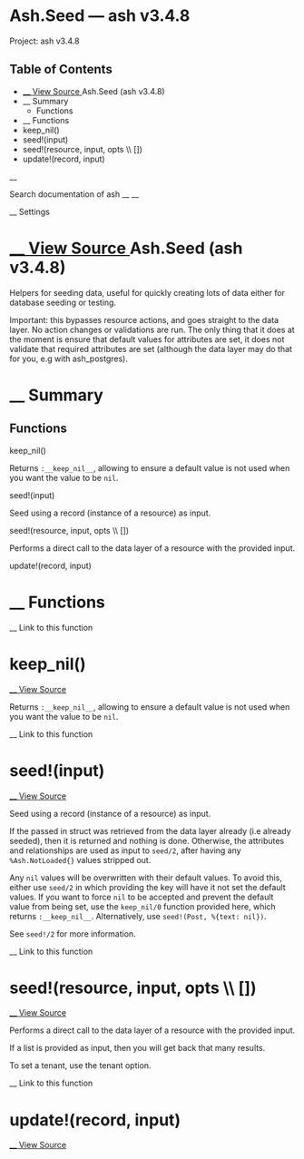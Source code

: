# Ash.Seed — ash v3.4.8

Project: ash v3.4.8

## Table of Contents

- [ __ View Source ](external_link) Ash.Seed (ash v3.4.8)
- __ Summary
  - Functions
- __ Functions
- keep_nil()
- seed!(input)
- seed!(resource, input, opts \\\ [])
- update!(record, input)

__

Search documentation of ash __ __

__ Settings

#  [ __ View Source ](external_link) Ash.Seed (ash v3.4.8)

Helpers for seeding data, useful for quickly creating lots of data either for database seeding or testing.

Important: this bypasses resource actions, and goes straight to the data layer. No action changes or validations are run. The only thing that it does at the moment is ensure that default values for attributes are set, it does not validate that required attributes are set (although the data layer may do that for you, e.g with ash_postgres).

#  __ Summary

##  Functions

keep_nil()

Returns `:__keep_nil__`, allowing to ensure a default value is not used when you want the value to be `nil`.

seed!(input)

Seed using a record (instance of a resource) as input.

seed!(resource, input, opts \\\ [])

Performs a direct call to the data layer of a resource with the provided input.

update!(record, input)

#  __ Functions

__ Link to this function

# keep_nil()

[ __ View Source ](external_link)

Returns `:__keep_nil__`, allowing to ensure a default value is not used when you want the value to be `nil`.

__ Link to this function

# seed!(input)

[ __ View Source ](external_link)

Seed using a record (instance of a resource) as input.

If the passed in struct was retrieved from the data layer already (i.e already seeded), then it is returned and nothing is done. Otherwise, the attributes and relationships are used as input to `seed/2`, after having any `%Ash.NotLoaded{}` values stripped out.

Any `nil` values will be overwritten with their default values. To avoid this, either use `seed/2` in which providing the key will have it not set the default values. If you want to force `nil` to be accepted and prevent the default value from being set, use the `keep_nil/0` function provided here, which returns `:__keep_nil__`. Alternatively, use `seed!(Post, %{text: nil})`.

See `seed!/2` for more information.

__ Link to this function

# seed!(resource, input, opts \\\ [])

[ __ View Source ](external_link)

Performs a direct call to the data layer of a resource with the provided input.

If a list is provided as input, then you will get back that many results.

To set a tenant, use the tenant option.

__ Link to this function

# update!(record, input)

[ __ View Source ](external_link)
